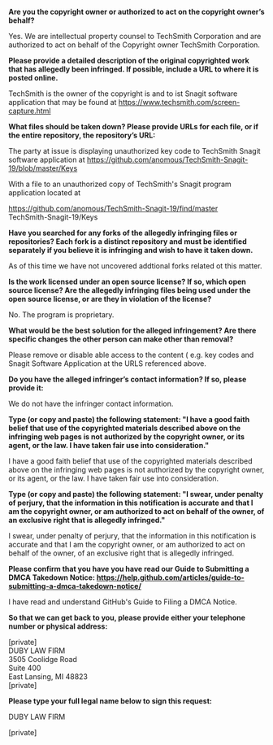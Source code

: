 **Are you the copyright owner or authorized to act on the copyright owner’s behalf?**

Yes. We are intellectual property counsel to TechSmith Corporation and are authorized to act on behalf of the Copyright owner TechSmith Corporation.

**Please provide a detailed description of the original copyrighted work that has allegedly been infringed. If possible, include a URL to where it is posted online.**

TechSmith is the owner of the copyright is and to ist Snagit software application that may be found at https://www.techsmith.com/screen-capture.html

**What files should be taken down? Please provide URLs for each file, or if the entire repository, the repository’s URL:**

The party at issue is displaying unauthorized key code to TechSmith Snagit software application at
https://github.com/anomous/TechSmith-Snagit-19/blob/master/Keys

With a file to an unauthorized copy of TechSmith's Snagit program application located at

https://github.com/anomous/TechSmith-Snagit-19/find/master  
TechSmith-Snagit-19/Keys

**Have you searched for any forks of the allegedly infringing files or repositories? Each fork is a distinct repository and must be identified separately if you believe it is infringing and wish to have it taken down.**

As of this time we have not uncovered addtional forks related ot this matter.

**Is the work licensed under an open source license? If so, which open source license? Are the allegedly infringing files being used under the open source license, or are they in violation of the license?**

No. The program is proprietary.

**What would be the best solution for the alleged infringement? Are there specific changes the other person can make other than removal?**

Please remove or disable able access to the content ( e.g. key codes and Snagit Software Application at the URLS referenced above.

**Do you have the alleged infringer’s contact information? If so, please provide it:**

We do not have the infringer contact information.

**Type (or copy and paste) the following statement: "I have a good faith belief that use of the copyrighted materials described above on the infringing web pages is not authorized by the copyright owner, or its agent, or the law. I have taken fair use into consideration."**

I have a good faith belief that use of the copyrighted materials described above on the infringing web pages is not authorized by the copyright owner, or its agent, or the law. I have taken fair use into consideration.

**Type (or copy and paste) the following statement: "I swear, under penalty of perjury, that the information in this notification is accurate and that I am the copyright owner, or am authorized to act on behalf of the owner, of an exclusive right that is allegedly infringed."**

I swear, under penalty of perjury, that the information in this notification is accurate and that I am the copyright owner, or am authorized to act on behalf of the owner, of an exclusive right that is allegedly infringed.

**Please confirm that you have you have read our Guide to Submitting a DMCA Takedown Notice: https://help.github.com/articles/guide-to-submitting-a-dmca-takedown-notice/**

I have read and understand GitHub's Guide to Filing a DMCA Notice.

**So that we can get back to you, please provide either your telephone number or physical address:**

[private]  
DUBY LAW FIRM  
3505 Coolidge Road  
Suite 400  
East Lansing, MI 48823  
[private]

**Please type your full legal name below to sign this request:**

DUBY LAW FIRM

[private]
